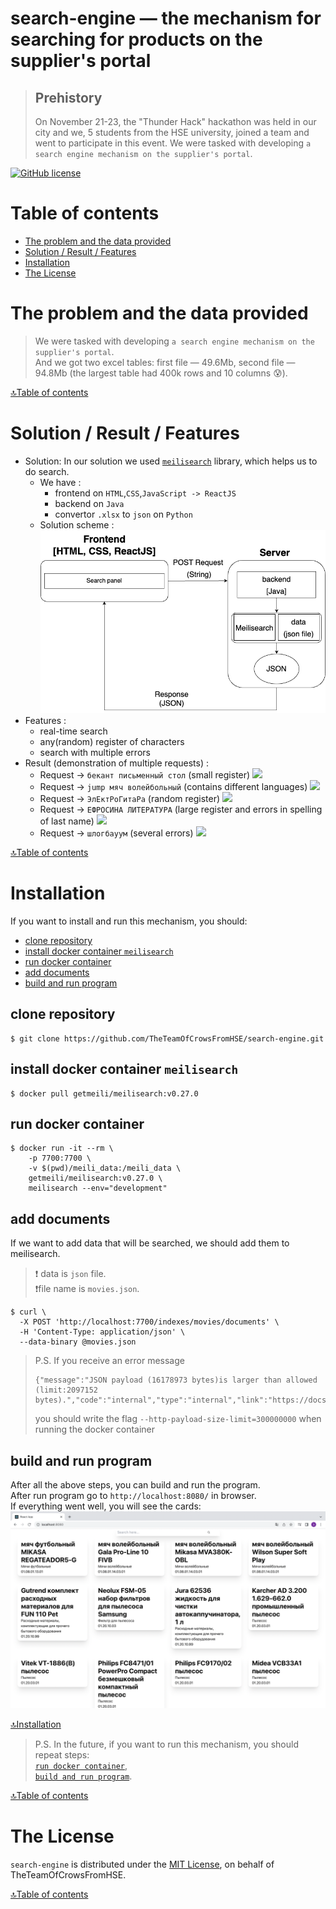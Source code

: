# search-engine — the mechanism for searching for products on the supplier's portal
> ## Prehistory
> On November 21-23, the "Thunder Hack" hackathon was held in our city and we, 
> 5 students from the HSE university, joined a team and went to participate in this event. 
> We were tasked with developing `a search engine mechanism on the supplier's portal`.

[![GitHub license](https://img.shields.io/badge/license-MIT-blue.svg)](/LICENSE)

# Table of contents
- [The problem and the data provided](#the-problem-and-the-data-provided)
- [Solution / Result / Features](#solution-/-result-/-features)
- [Installation](#installation)
- [The License](#the-license)

# The problem and the data provided
> We were tasked with developing `a search engine mechanism on the supplier's portal`. 
> \
> And we got two excel tables: first file — 49.6Mb, second file — 94.8Mb
> (the largest table had 400k rows and 10 columns 😰).

[🔝Table of contents](#table-of-contents)

# Solution / Result / Features
- Solution: In our solution we used [`meilisearch`](#https://github.com/meilisearch/meilisearch) library, which helps us to do search.  
  - We have :
    - frontend on `HTML`,`CSS`,`JavaScript -> ReactJS` 
    - backend on `Java`
    - convertor `.xlsx` to `json` on `Python`
  - Solution scheme :
    ![](./docs/images/2.png)
- Features :
  - real-time search
  - any(random) register of characters
  - search with multiple errors
- Result (demonstration of multiple requests) :
  - Request -> `бекант письменный стол` (small register)
  ![](./docs/gifs/1.gif)
  - Request -> `jump мяч волейбольный` (contains different languages)
  ![](./docs/gifs/2.gif)
  - Request -> `ЭлЕктРоГитаРа` (random register)
  ![](./docs/gifs/3.gif)
  - Request -> `ЕФРОСИНА ЛИТЕРАТУРА` (large register and errors in spelling of last name)
  ![](./docs/gifs/4.gif)
  - Request -> `шлогбауум` (several errors)
  ![](./docs/gifs/5.gif)


[🔝Table of contents](#table-of-contents)

# Installation
If you want to install and run this mechanism, you should:
- [clone repository](#clone-repository)
- [install docker container `meilisearch`](#install-docker-container-meilisearch)
- [run docker container](#run-docker-container)
- [add documents](#add-documents)
- [build and run program](#build-and-run-program)

## clone repository
```
$ git clone https://github.com/TheTeamOfCrowsFromHSE/search-engine.git
```

## install docker container `meilisearch`
```
$ docker pull getmeili/meilisearch:v0.27.0
```

## run docker container
```
$ docker run -it --rm \
    -p 7700:7700 \
    -v $(pwd)/meili_data:/meili_data \
    getmeili/meilisearch:v0.27.0 \
    meilisearch --env="development"
```

## add documents
If we want to add data that will be searched, we should add them to meilisearch.
> ❗ data is `json` file. \
> ❗file name is `movies.json`.
```
$ curl \                  
  -X POST 'http://localhost:7700/indexes/movies/documents' \
  -H 'Content-Type: application/json' \
  --data-binary @movies.json
```
> P.S. If you receive an error message
> ```
> {"message":"JSON payload (16178973 bytes)is larger than allowed (limit:2097152 bytes).","code":"internal","type":"internal","link":"https://docs.meilisearch.com/errors#internal"}
> ```
> you should write the flag `--http-payload-size-limit=300000000` when running the docker container

## build and run program
After all the above steps, you can build and run the program.
\
After run program go to `http://localhost:8080/` in browser.
\
If everything went well, you will see the cards:
![](./docs/images/1.png)

[🔝Installation](#installation)

> P.S. In the future, if you want to run this mechanism, you should repeat steps: 
> \
> [`run docker container`](#run-docker-container), 
> \
> [`build and run program`](#build-and-run-program).

[🔝Table of contents](#table-of-contents)

# The License
`search-engine` is distributed under the [MIT License](#https://github.com/TheTeamOfCrowsFromHSE/search-engine/blob/main/LICENSE), on behalf of TheTeamOfCrowsFromHSE.

[🔝Table of contents](#table-of-contents)